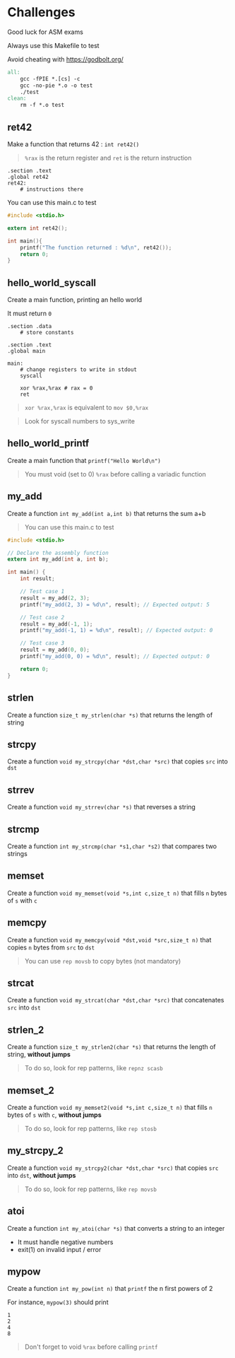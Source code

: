 # Challenges
Good luck for ASM exams

Always use this Makefile to test

Avoid cheating with https://godbolt.org/
```Makefile
all:
	gcc -fPIE *.[cs] -c
	gcc -no-pie *.o -o test
	./test
clean:
	rm -f *.o test
```

## ret42
Make a function that returns 42 : `int ret42()`

> `%rax` is the return register and `ret` is the return instruction
```x86asm
.section .text
.global ret42
ret42:
	# instructions there
```
You can use this main.c to test
```c
#include <stdio.h>

extern int ret42();

int main(){
	printf("The function returned : %d\n", ret42());
	return 0;
}
```

## hello_world_syscall
Create a main function, printing an hello world

It must return `0`
```x86asm
.section .data
	# store constants

.section .text
.global main

main:
	# change registers to write in stdout
	syscall

	xor %rax,%rax # rax = 0
	ret
```

> `xor %rax,%rax` is equivalent to `mov $0,%rax`

> Look for syscall numbers to sys_write

## hello_world_printf
Create a main function that `printf("Hello World\n")`
> You must void (set to 0) `%rax` before calling a variadic function

## my_add
Create a function `int my_add(int a,int b)` that returns the sum a+b

> You can use this main.c to test
```c
#include <stdio.h>

// Declare the assembly function
extern int my_add(int a, int b);

int main() {
	int result;

	// Test case 1
	result = my_add(2, 3);
	printf("my_add(2, 3) = %d\n", result); // Expected output: 5

	// Test case 2
	result = my_add(-1, 1);
	printf("my_add(-1, 1) = %d\n", result); // Expected output: 0

	// Test case 3
	result = my_add(0, 0);
	printf("my_add(0, 0) = %d\n", result); // Expected output: 0

	return 0;
}
```

## strlen
Create a function `size_t my_strlen(char *s)` that returns the length of string

## strcpy
Create a function `void my_strcpy(char *dst,char *src)` that copies `src` into `dst`

## strrev
Create a function `void my_strrev(char *s)` that reverses a string

## strcmp
Create a function `int my_strcmp(char *s1,char *s2)` that compares two strings

## memset
Create a function `void my_memset(void *s,int c,size_t n)` that fills `n` bytes of `s` with `c`

## memcpy
Create a function `void my_memcpy(void *dst,void *src,size_t n)` that copies `n` bytes from `src` to `dst`
> You can use `rep movsb` to copy bytes (not mandatory)

## strcat
Create a function `void my_strcat(char *dst,char *src)` that concatenates `src` into `dst`

## strlen_2
Create a function `size_t my_strlen2(char *s)` that returns the length of string, **without jumps**

> To do so, look for rep patterns, like `repnz scasb`

## memset_2
Create a function `void my_memset2(void *s,int c,size_t n)` that fills `n` bytes of `s` with `c`, **without jumps**

> To do so, look for rep patterns, like `rep stosb`

## my_strcpy_2
Create a function `void my_strcpy2(char *dst,char *src)` that copies `src` into `dst`, **without jumps**

> To do so, look for rep patterns, like `rep movsb`

## atoi
Create a function `int my_atoi(char *s)` that converts a string to an integer
- It must handle negative numbers
- exit(1) on invalid input / error

## mypow
Create a function `int my_pow(int n)` that `printf` the n first powers of 2

For instance, `mypow(3)` should print

```
1
2
4
8
```
> Don't forget to void `%rax` before calling `printf`